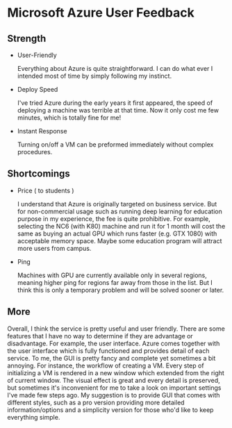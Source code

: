 # Microsoft Azure User Feedback

## Strength

- User-Friendly

	Everything about Azure is quite straightforward. I can do what ever I intended most of time by simply following my instinct.

- Deploy Speed

	I've tried Azure during the early years it first appeared, the speed of deploying a machine was terrible at that time. Now it only cost me few minutes, which is totally fine for me!
    
- Instant Response
	
    Turning on/off a VM can be preformed immediately without complex procedures.

## Shortcomings

- Price ( to students )

	I understand that Azure is originally targeted on business service. But for non-commercial usage such as running deep learning for education purpose in my experience, the fee is quite prohibitive. For example, selecting the NC6 (with K80) machine and run it for 1 month will cost the same as buying an actual GPU which runs faster (e.g. GTX 1080) with acceptable memory space. Maybe some education program will attract more users from campus.
    

- Ping
	
    Machines with GPU are currently available only in several regions, meaning higher ping for regions far away from those in the list. But I think this is only a temporary problem and will be solved sooner or later.


## More

Overall, I think the service is pretty useful and user friendly. There are some features that I have no way to determine if they are advantage or disadvantage. For example, the user interface. Azure comes together with the user interface which is fully functioned and provides detail of each service. To me, the GUI is pretty fancy and complete yet sometimes a bit annoying. For instance, the workflow of creating a VM. Every step of initializing a VM is rendered in a new window which extended from the right of current window. The visual effect is great and every detail is preserved, but sometimes it's inconvenient for me to take a look on important settings I've made few steps ago. My suggestion is to provide GUI that comes with different styles, such as a pro version providing more detailed information/options and a simplicity version for those who'd like to keep everything simple.
